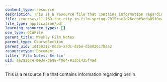 ```yaml
---
content_type: resource
description: This is a resource file that contains information regarding berlin.
file: /courses/11-139-the-city-in-film-spring-2015/ae2a26cebe3eda89f0e4913b1425f4ad_MIT11_139S15_Berlin.pdf
file_type: application/pdf
learning_resource_types: []
ocw_type: OCWFile
parent_title: Weekly Film Notes
parent_type: CourseSection
parent_uid: 1d158212-0d36-a7dc-d3be-db0026c7baa2
resourcetype: Document
title: 'Film Notes: Berlin'
uid: ae2a26ce-be3e-da89-f0e4-913b1425f4ad
---
```

This is a resource file that contains information regarding berlin.

